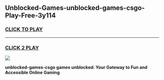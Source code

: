 
## Unblocked-Games-unblocked-games-csgo-Play-Free-3y114
<h3>
<a href="https://premium76.site?title=unblocked-games-csgo&ref=23A">CLICK TO PLAY</a></h3>
<hr>

<h3>
<a href="https://premium76.site?title=unblocked-games-csgo&ref=23A">CLICK 2 PLAY</a>
  
</h3>

<a href="https://premium76.site?title=unblocked-games-csgo&ref=23A"><img src="https://clearcache.store/games.png"></a>


**unblocked-games-csgo games unblocked: Your Gateway to Fun and Accessible Online Gaming**
